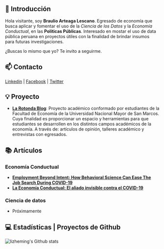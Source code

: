 ## 👋 Introducción

Hola visitante, soy **Braulio Arteaga Lescano**. Egresado de economía que busca aplicar y fomentar el uso de la *Ciencia de los Datos* y la *Economía Conductual*, en las **Políticas Públicas**. 
Interesado en mostar el uso de data pública peruana en proyectos útiles con la finalidad de brindar insumos para futuras investigaciones.

¿Buscas lo mismo que yo? Te invito a seguirme.

## 📫 Contacto

 [Linkedin](https://www.linkedin.com/in/braulioarteaga/)   |   [Facebook](https://www.facebook.com/braulio.arteaga.393/)   |    [Twitter](https://twitter.com/BraulioArt23)

## 💡 Proyecto

- [**La Rotonda Blog**](https://www.facebook.com/larotonda.blog/): Proyecto académico conformado por estudiantes de la Facultad de Economía de la Universidad Nacional Mayor de San Marcos. Cuya finalidad es proporcionar un espacio y herramientas para que estudiantes se desarrollen en los distintos campos académicos de la economía. A través de: artículos de opinión, talleres académico y entrevistas con egresados. 

## 📚 Artículos

### Economía Conductual

- [**Employment Beyond Intent: How Behavioral Science Can Ease The Job Search During COVID-19**](https://thedecisionlab.com/insights/development/employment-beyond-intent-how-behavioral-science-can-ease-the-job-search-during-covid-19/)
- [**La Economía Conductual: El aliado invisible contra el COVID-19**](https://larotondablog.wixsite.com/larotonda/post/la-econom%C3%ADa-conductual-el-aliado-invisible-contra-el-covid-19)

### Ciencia de datos

- Próximamente
 
## 💻 Estadísticas | Proyectos de Github

![lizheming's Github stats](https://github-readme-stats.vercel.app/api?username=braulio-arteaga&show_icons=true)


